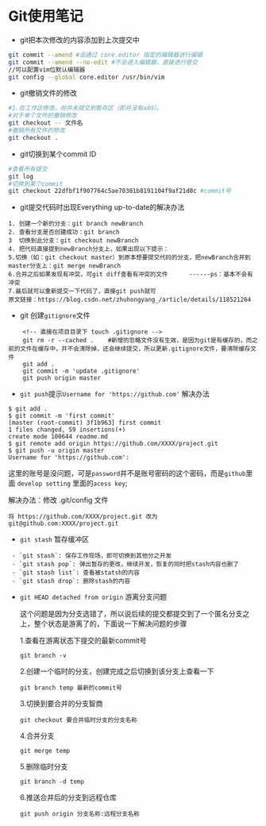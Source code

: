 # Git使用笔记

- git把本次修改的内容添加到上次提交中

```bash
git commit --amend #会通过 core.editor 指定的编辑器进行编辑
git commit --amend --no-edit #不会进入编辑器，直接进行提交
//可以配置vim位默认编辑器
git config --global core.editor /usr/bin/vim
```




- git撤销文件的修改

```bash
#1.在工作区修改，但并未提交到暂存区（即并没有add）。
#对于单个文件的撤销修改
git checkout -- 文件名
#撤销所有文件的修改
git checkout .
```



- git切换到某个commit ID

```bash
#查看所有提交
git log
#切换到某个commit
git checkout 22dfbf1f907764c5ae70381b8191104f9af21d8c #commit号
```




- git提交代码时出现Everything up-to-date的解决办法

```shell
1. 创建一个新的分支：git branch newBranch
2. 查看分支是否创建成功：git branch
3  切换到此分支：git checkout newBranch
4. 把代码直接提到newBranch分支上，如果出现以下提示：
5.切换（如：git checkout master）到原本想要提交代码的分支，把newBranch合并到master分支上：git merge newBranch
6.合并之后如果发现有冲突，可git diff查看有冲突的文件      ------ps：基本不会有冲突
7.最后就可以重新提交一下代码了，直接git push就可
原文链接：https://blog.csdn.net/zhuhongyang_/article/details/118521264
```




 - git 创建`gitignore`文件
```shell
    <!-- 直接在项目目录下 touch .gitignore -->
    git rm -r --cached .    #新增的忽略文件没有生效，是因为git是有缓存的，而之前的文件在缓存中，并不会清除掉，还会继续提交，所以更新.gitignore文件，要清除缓存文件
    git add .
    git commit -m 'update .gitignore'
    git push origin master
```



- `git push`提示`Username for 'https://github.com'` 解决办法

```shell
$ git add .
$ git commit -m 'first commit'
[master (root-commit) 3f1b963] first commit
1 files changed, 59 insertions(+)
create mode 100644 readme.md
$ git remote add origin https://github.com/XXXX/project.git
$ git push -u origin master
Username for 'https://github.com':
```

这里的账号是没问题，可是`password`并不是账号密码的这个密码，而是`github`里面 `develop setting` 里面的`acess key`;

解决办法：修改 .git/config 文件

```http
将 https://github.com/XXXX/project.git 改为
git@github.com:XXXX/project.git
```



- `git stash` 暂存缓冲区

```shell
 - `git stash`: 保存工作现场，即可切换到其他分之开发
 - `git stash pop`: 弹出暂存的更改，继续开发，恢复的同时把stash内容也删了
 - `git stash list`: 查看被statsh的内容
 - `git stash drop`: 删除stash的内容   
```



- `git HEAD detached from origin`  游离分支问题

  这个问题是因为分支选错了，所以说后续的提交都提交到了一个匿名分支之上，整个状态是游离了的，下面说一下解决问题的步骤

  1.查看在游离状态下提交的最新commit号

  ```
  git branch -v
  ```

  2.创建一个临时的分支，创建完成之后切换到该分支上查看一下

  ```
  git branch temp 最新的commit号
  ```

  3.切换到要合并的分支智商

  ```
  git checkout 要合并临时分支的分支名称
  ```

  4.合并分支

  ```
  git merge temp
  ```

  5.删除临时分支

  ```
  git branch -d temp
  ```

  6.推送合并后的分支到远程仓库

  ```
  git push origin 分支名称:远程分支名称
  ```


